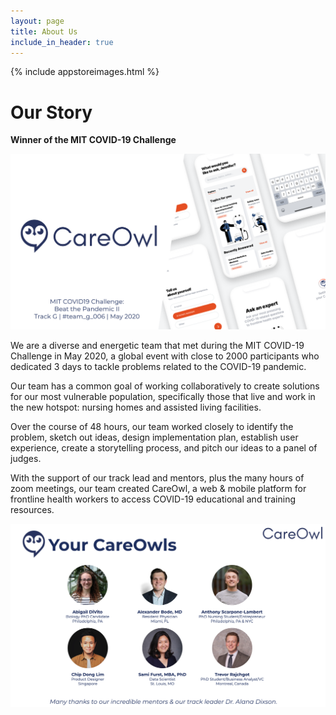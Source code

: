 ```yaml
---
layout: page
title: About Us
include_in_header: true
---
```

{% include appstoreimages.html %}

# Our Story

**Winner of the MIT COVID-19 Challenge**


![team pic](https://github.com/careowl/careowl.github.io/blob/master/assets/page_images/careowl_title.png?raw=true)

We are a diverse and energetic team that met during the MIT COVID-19 Challenge in May 2020, a global event with close to 2000 participants who dedicated 3 days to tackle problems related to the COVID-19 pandemic.

Our team has a common goal of working collaboratively to create solutions for our most vulnerable population, specifically  those that live and work in the new hotspot: nursing homes and assisted living facilities.

Over the course of 48 hours, our team worked closely to identify the problem, sketch out ideas, design implementation plan, establish user experience, create a storytelling process, and pitch our ideas to a panel of judges.

With the support of our track lead and mentors, plus the many hours of zoom meetings, our team created CareOwl, a web & mobile platform for frontline health workers to access COVID-19 educational and training resources.


![team pic](https://github.com/careowl/careowl.github.io/blob/master/assets/page_images/careowl_team.png?raw=true)
